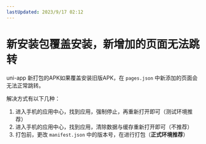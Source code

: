 ```yaml
---
lastUpdated: 2023/9/17 02:12
---
```


# 新安装包覆盖安装，新增加的页面无法跳转

uni-app 新打包的APK如果覆盖安装旧版APK，在 `pages.json` 中新添加的页面会无法正常跳转。

解决方式有以下几种：

1. 进入手机的应用中心，找到应用，强制停止，再重新打开即可（测试环境推荐）
2. 进入手机的应用中心，找到应用，清除数据与缓存重新打开即可（不推荐）
3. 打包前，更改 `manifest.json` 中的版本号，在进行打包（**正式环境推荐**）

